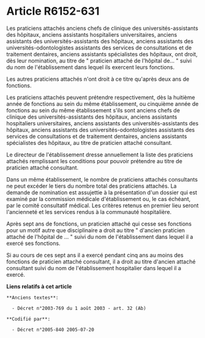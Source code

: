 # Article R6152-631

Les praticiens attachés anciens chefs de clinique des universités-assistants des hôpitaux, anciens assistants hospitaliers
universitaires, anciens assistants des universités-assistants des hôpitaux, anciens assistants des universités-odontologistes
assistants des services de consultations et de traitement dentaires, anciens assistants spécialistes des hôpitaux, ont droit,
dès leur nomination, au titre de " praticien attaché de l'hôpital de... " suivi du nom de l'établissement dans lequel ils
exercent leurs fonctions.

Les autres praticiens attachés n'ont droit à ce titre qu'après deux ans de fonctions.

Les praticiens attachés peuvent prétendre respectivement, dès la huitième année de fonctions au sein du même établissement,
ou cinquième année de fonctions au sein du même établissement s'ils sont anciens chefs de clinique des universités-assistants
des hôpitaux, anciens assistants hospitaliers universitaires, anciens assistants des universités-assistants des hôpitaux,
anciens assistants des universités-odontologistes assistants des services de consultations et de traitement dentaires,
anciens assistants spécialistes des hôpitaux, au titre de praticien attaché consultant.

Le directeur de l'établissement dresse annuellement la liste des praticiens attachés remplissant les conditions pour pouvoir
prétendre au titre de praticien attaché consultant.

Dans un même établissement, le nombre de praticiens attachés consultants ne peut excéder le tiers du nombre total des
praticiens attachés. La demande de nomination est assujettie à la présentation d'un dossier qui est examiné par la commission
médicale d'établissement ou, le cas échéant, par le comité consultatif médical. Les critères retenus en premier lieu seront
l'ancienneté et les services rendus à la communauté hospitalière.

Après sept ans de fonctions, un praticien attaché qui cesse ses fonctions pour un motif autre que disciplinaire a droit au
titre " d'ancien praticien attaché de l'hôpital de ... " suivi du nom de l'établissement dans lequel il a exercé ses
fonctions.

Si au cours de ces sept ans il a exercé pendant cinq ans au moins des fonctions de praticien attaché consultant, il a droit
au titre d'ancien attaché consultant suivi du nom de l'établissement hospitalier dans lequel il a exercé.

**Liens relatifs à cet article**

	**Anciens textes**:

	  - Décret n°2003-769 du 1 août 2003 - art. 32 (Ab)

	**Codifié par**:

	  - Décret n°2005-840 2005-07-20
